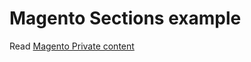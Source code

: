 # Magento Sections example

Read [Magento Private content](https://devdocs.magento.com/guides/v2.2/extension-dev-guide/cache/page-caching/private-content.html)